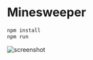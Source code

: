# Minesweeper

```bash
npm install
npm run
```

![screenshot](https://user-images.githubusercontent.com/3375461/40630493-ec265334-6287-11e8-8a10-d4aa18f37918.jpg)
